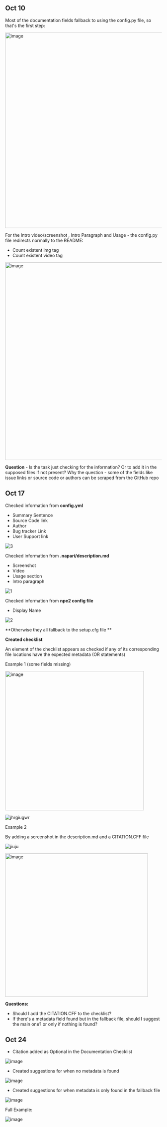 

Oct 10
--

Most of the documentation fields fallback to using the config.py file, so that's the first step:

<img width="626" alt="image" src="https://user-images.githubusercontent.com/99416933/194862056-7b27e45c-52c9-4caf-b625-974ed4b3a6e7.png">


For the Intro video/screenshot , Intro Paragraph and Usage - the config.py file redirects normally to the README:
- Count existent img  tag
- Count existent video tag

<img width="633" alt="image" src="https://user-images.githubusercontent.com/99416933/194862431-91bd3a90-4dcd-49e9-89bd-a21425726435.png">


**Question** - Is the task just checking for the information? Or to add it in the supposed files if not present? Why the question - some of the fields like issue links or source code or authors can be scraped from the GitHub repo

Oct 17
--

Checked information from **config.yml** 

- Summary Sentence
- Source Code link
- Author
- Bug tracker Link
- User Support link

![3](https://user-images.githubusercontent.com/99416933/196192737-b00ce54a-0569-4b10-81d5-a0c1fb31782e.png)


Checked information from **.napari/description.md** 

- Screenshot
- Video
- Usage section
- Intro paragraph

![1](https://user-images.githubusercontent.com/99416933/196192798-c928e32c-ac22-485d-a4fb-c320c3c13832.gif)


Checked information from **npe2 config file** 

- Display Name

![2](https://user-images.githubusercontent.com/99416933/196192829-d15b0f48-29a2-4776-825c-7bbafc2d9ba8.png)


**Otherwise they all fallback to the setup.cfg file 
**


**Created checklist**

An element of the checklist appears as checked if any of its corresponding file locations have the expected metadata (OR statements)


Example 1 (some fields missing)


<img width="446" alt="image" src="https://user-images.githubusercontent.com/99416933/196182974-b62dbba0-f3cd-426d-b09b-bbe83f537d1b.png">


![jhrgiugwr](https://user-images.githubusercontent.com/99416933/196183498-576d7980-a93c-425a-939c-7949bf2eec6b.gif)


Example 2 

By adding a screenshot in the description.md and a CITATION.CFF file

![jiuju](https://user-images.githubusercontent.com/99416933/196184100-4fb63254-4676-4e39-b10c-e72d680f72de.gif)


<img width="459" alt="image" src="https://user-images.githubusercontent.com/99416933/196183978-cfc8dc99-2975-4c24-b965-c5ef3a336efc.png">



**Questions:**

- Should I add the CITATION.CFF to the checklist?
- If there's a metadata field found but in the fallback file, should I suggest the main one? or only if nothing is found?

Oct 24
--

- Citation added as Optional in the Documentation Checklist

![image](https://user-images.githubusercontent.com/99416933/197519145-713081b1-fde0-443f-8697-b946b33baaf0.png)

- Created suggestions for when no metadata is found

![image](https://user-images.githubusercontent.com/99416933/197519203-79d0475e-71ac-48b2-acfe-adedfe504534.png)

- Created suggestions for when metadata is only found in the fallback file

![image](https://user-images.githubusercontent.com/99416933/197519242-30486f76-dbc2-4ab9-9376-df8d97ea5f8f.png)



Full Example:

![image](https://user-images.githubusercontent.com/99416933/197519294-60cee224-d819-4a65-b41b-83f7f29c2dbb.png)


